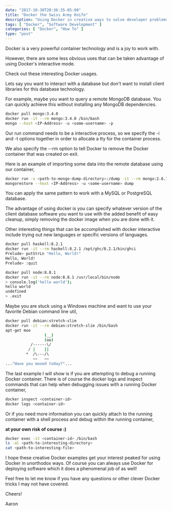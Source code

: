 ```yaml
---
date: "2017-10-30T20:36:35-05:00"
title: "Docker the Swiss Army Knife"
description: "Using Docker in creative ways to solve developer problems."
tags: [ "Docker", "Software Development" ]
categories: [ "Docker", "How To" ]
type: "post"
---
```


Docker is a very powerful container technology and is a joy to work with.

However, there are some less obvious uses that can be taken advantage of using Docker's interactive mode.

Check out these interesting Docker usages.

Lets say you want to interact with a database but don't want to install client libraries for this database technology.

For example, maybe you want to query a remote MongoDB database. You can quickly achieve this without installing any 
MongoDB dependencies.

```bash
docker pull mongo:3.4.0
docker run -it --rm mongo:3.4.0 /bin/bash
mongo --host <IP-Address> -u <some-username> -p
```

Our run command needs to be a interactive process, so we specify the -i and -t options together in order to allocate
a tty for the container process.

We also specify the --rm option to tell Docker to remove the Docker container that was created on exit.

Here is an example of importing some data into the remote database using our container,

```bash
docker run -v <path-to-mongo-dump-directory>:/dump -it --rm mongo:2.6.7 /bin/bash
mongorestore --host <IP-Address> -u <some-username> dump
```

You can apply the same pattern to work with a MySQL or PostgreSQL database.

The advantage of using docker is you can specify whatever version of the client database software you want to use
with the added benefit of easy cleanup, simply removing the docker image when you are done with it.

Other interesting things that can be accomplished with docker interactive include trying out new languages or specific 
versions of languages.

```bash
docker pull haskell:8.2.1
docker run -it --rm haskell:8.2.1 /opt/ghc/8.2.1/bin/ghci
Prelude> putStrLn "Hello, World!"
Hello, World!
Prelude> :quit
```

```bash
docker pull node:8.8.1
docker run -it --rm node:8.8.1 /usr/local/bin/node
> console.log('hello world');
hello world
undefined
> .exit
```

Maybe you are stuck using a Windows machine and want to use your favorite Debian command line util,

```bash
docker pull debian:stretch-slim
docker run -it --rm debian:stretch-slim /bin/bash
apt-get moo
                 (__) 
                 (oo) 
           /------\/ 
          / |    ||   
         *  /\---/\ 
            ~~   ~~   
..."Have you mooed today?"...
```
The last example I will show is if you are attempting to debug a running Docker container. There is of course the docker logs
and inspect commands that can help when debugging issues with a running Docker container,

```bash
docker inspect <container-id>
docker logs <container-id>
```

Or if you need more information you can quickly attach to the running container with a shell process and debug within
the running container, 

**at your own risk of course :)**

```bash
docker exec -it <container-id> /bin/bash
ls -al <path-to-interesting-directory>
cat <path-to-interesting-file>
```

I hope these creative Docker examples get your interest peaked for using Docker in unorthodox ways. Of course 
you can always use Docker for deploying software which it does a phenomenal job of as well!

Feel free to let me know if you have any questions or other clever Docker tricks I may not have covered.

Cheers!

Aaron